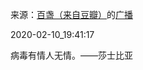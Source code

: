 来源：[百盏（来自豆瓣）](https://www.douban.com/people/hongshulin/)的[广播](https://www.douban.com/people/hongshulin/status/2802627927/)


2020-02-10_19:41:17


病毒有情人无情。——莎士比亚
